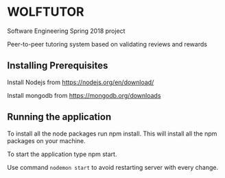 # WOLFTUTOR
Software Engineering Spring 2018 project

Peer-to-peer tutoring system based on validating reviews and rewards

## Installing Prerequisites

Install Nodejs from https://nodejs.org/en/download/

Install mongodb from https://mongodb.org/downloads

## Running the application

To install all the node packages run npm install. This will install all the npm packages on your machine.

To start the application type npm start.

Use command `nodemon start` to avoid restarting server with every change.
